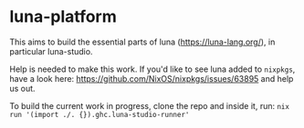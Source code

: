 # luna-platform

This aims to build the essential parts of luna (https://luna-lang.org/), in particular luna-studio. 

Help is needed to make this work. If you'd like to see luna added to `nixpkgs`, have a look here: https://github.com/NixOS/nixpkgs/issues/63895 and help us out.

To build the current work in progress, clone the repo and inside it, run: `nix run '(import ./. {}).ghc.luna-studio-runner'`
